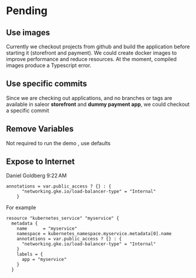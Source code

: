 # Pending

## Use images

Currently we checkout projects from github and build the application before starting it (storefront and payment). We could create docker images to improve performance and reduce resources.  At the moment, compiled images produce a Typescript error.

## Use specific commits

Since we are checking out applications, and no branches or tags are available in saleor **storefront** and **dummy payment app**, we could checkout a specific commit

## Remove Variables

Not required to run the demo , use defaults

## Expose to Internet

Daniel Goldberg
9:22 AM
```
annotations = var.public_access ? {} : {
      "networking.gke.io/load-balancer-type" = "Internal"
    }
```

For example
```
resource "kubernetes_service" "myservice" {
  metadata {
    name      = "myservice"
    namespace = kubernetes_namespace.myservice.metadata[0].name
    annotations = var.public_access ? {} : {
      "networking.gke.io/load-balancer-type" = "Internal"
    }
    labels = {
      app = "myservice"
    }
  }
```



